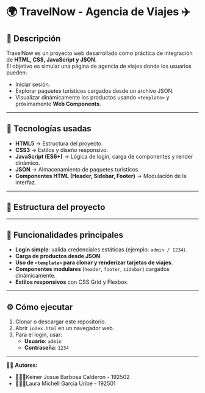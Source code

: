 # 🌍 TravelNow - Agencia de Viajes ✈️

## 📌 Descripción
TravelNow es un proyecto web desarrollado como práctica de integración de **HTML, CSS, JavaScript y JSON**.  
El objetivo es simular una página de agencia de viajes donde los usuarios pueden:
- Iniciar sesión.
- Explorar paquetes turísticos cargados desde un archivo JSON.
- Visualizar dinámicamente los productos usando `<template>` y próximamente **Web Components**.

---

## 🚀 Tecnologías usadas
- **HTML5** → Estructura del proyecto.
- **CSS3** → Estilos y diseño responsivo.
- **JavaScript (ES6+)** → Lógica de login, carga de componentes y render dinámico.
- **JSON** → Almacenamiento de paquetes turísticos.
- **Componentes HTML (Header, Sidebar, Footer)** → Modulación de la interfaz.

---

## 📂 Estructura del proyecto

---

## 🔑 Funcionalidades principales
- **Login simple**: valida credenciales estáticas (ejemplo: `admin / 1234`).
- **Carga de productos desde JSON**.
- **Uso de `<template>` para clonar y renderizar tarjetas de viajes**.
- **Componentes modulares** (`header`, `footer`, `sidebar`) cargados dinámicamente.
- **Estilos responsivos** con CSS Grid y Flexbox.

---

## ⚙️ Cómo ejecutar
1. Clonar o descargar este repositorio.
2. Abrir `index.html` en un navegador web.
3. Para el login, usar:
   - **Usuario**: `admin`
   - **Contraseña**: `1234`

---

👨‍💻 **Autores:**  
- 👨🏾‍💻Keiner Josue Barbosa Calderon - 192502  
- 👩🏻‍💻Laura Michell Garcia Uribe - 192501
